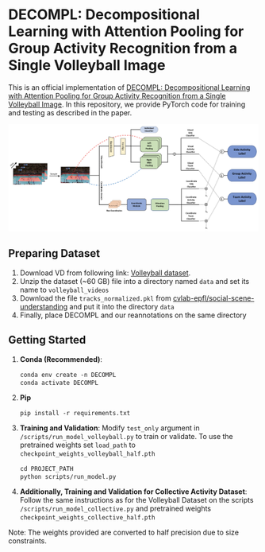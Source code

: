 # DECOMPL: Decompositional Learning with Attention Pooling for Group Activity Recognition from a Single Volleyball Image

This is an official implementation of [DECOMPL: Decompositional Learning with Attention Pooling for Group Activity Recognition from a Single Volleyball Image](https://arxiv.org/abs/2303.06439). In this repository, we provide PyTorch code for training and testing as described in the paper. 

![](./figures/model_figure.png)

## Preparing Dataset

1. Download VD from following link: [Volleyball dataset](https://drive.google.com/drive/folders/1rmsrG1mgkwxOKhsr-QYoi9Ss92wQmCOS).
2. Unzip the dataset (~60 GB) file into a directory named `data` and set its name to `volleyball_videos`
3. Download the file `tracks_normalized.pkl` from [cvlab-epfl/social-scene-understanding](https://raw.githubusercontent.com/wjchaoGit/Group-Activity-Recognition/master/data/volleyball/tracks_normalized.pkl) and put it into the directory `data`
4. Finally, place DECOMPL and our reannotations on the same directory


## Getting Started
1. **Conda (Recommended)**: 
    ```shell
    conda env create -n DECOMPL
    conda activate DECOMPL
    ```

2. **Pip**
    ```shell
    pip install -r requirements.txt
    ```

3. **Training and Validation**: Modify `test_only` argument in `/scripts/run_model_volleyball.py` to train or validate. To use the pretrained weights set `load_path` to `checkpoint_weights_volleyball_half.pth`
    ```shell
    cd PROJECT_PATH 
    python scripts/run_model.py
    ```

4. **Additionally, Training and Validation for Collective Activity Dataset**: Follow the same instructions as for the Volleyball Dataset on the scripts `/scripts/run_model_collective.py` and pretrained weights `checkpoint_weights_collective_half.pth`

Note: The weights provided are converted to half precision due to size constraints.